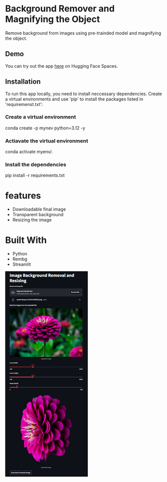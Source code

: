 # Background Remover and Magnifying the Object

Remove background from images using pre-trainded model and magnifying the object.

## Demo

You can try out the app [here](https://huggingface.co/spaces/Thanusha/Image_processing) on Hugging Face Spaces.

## Installation

To run this app locally, you need to install neccessary dependencies. Create a virtual environments and use 'pip' to install the packages listed in 'requiremenst.txt':

### Create a virtual environment
conda create -p mynev python=3.12 -y

### Actiavate the virtual environment
conda activate myenv/.

### Install the dependencies
pip install -r requirements.txt

# features
- Downloadable final image
- Transparent background
- Resizing the image

# Built With
- Python
- Rembg
- Streamlit

![Image](https://github.com/Thanu18/Image_Processing-/blob/main/App_Demo.png)


